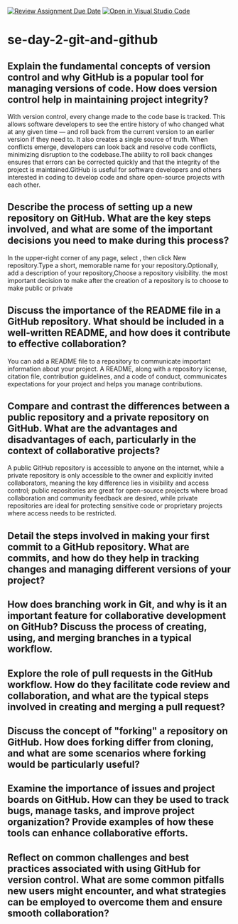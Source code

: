 [![Review Assignment Due Date](https://classroom.github.com/assets/deadline-readme-button-22041afd0340ce965d47ae6ef1cefeee28c7c493a6346c4f15d667ab976d596c.svg)](https://classroom.github.com/a/8wgCKhpZ)
[![Open in Visual Studio Code](https://classroom.github.com/assets/open-in-vscode-2e0aaae1b6195c2367325f4f02e2d04e9abb55f0b24a779b69b11b9e10269abc.svg)](https://classroom.github.com/online_ide?assignment_repo_id=18442542&assignment_repo_type=AssignmentRepo)
# se-day-2-git-and-github
## Explain the fundamental concepts of version control and why GitHub is a popular tool for managing versions of code. How does version control help in maintaining project integrity?

With version control, every change made to the code base is tracked. This allows software developers to see the entire history of who changed what at any given time — and roll back from the current version to an earlier version if they need to. It also creates a single source of truth. When conflicts emerge, developers can look back and resolve code conflicts, minimizing disruption to the codebase.The ability to roll back changes ensures that errors can be corrected quickly and that the integrity of the project is maintained.GitHub is useful for software developers and others interested in coding to develop code and share open-source projects with each other.

## Describe the process of setting up a new repository on GitHub. What are the key steps involved, and what are some of the important decisions you need to make during this process?
In the upper-right corner of any page, select , then click New repository.Type a short, memorable name for your repository.Optionally, add a description of your repository,Choose a repository visibility.
the most important decision to make after the creation of a repository is to choose to make public or private

## Discuss the importance of the README file in a GitHub repository. What should be included in a well-written README, and how does it contribute to effective collaboration?
You can add a README file to a repository to communicate important information about your project. A README, along with a repository license, citation file, contribution guidelines, and a code of conduct, communicates expectations for your project and helps you manage contributions.

## Compare and contrast the differences between a public repository and a private repository on GitHub. What are the advantages and disadvantages of each, particularly in the context of collaborative projects?
A public GitHub repository is accessible to anyone on the internet, while a private repository is only accessible to the owner and explicitly invited collaborators, meaning the key difference lies in visibility and access control; public repositories are great for open-source projects where broad collaboration and community feedback are desired, while private repositories are ideal for protecting sensitive code or proprietary projects where access needs to be restricted. 

## Detail the steps involved in making your first commit to a GitHub repository. What are commits, and how do they help in tracking changes and managing different versions of your project?

## How does branching work in Git, and why is it an important feature for collaborative development on GitHub? Discuss the process of creating, using, and merging branches in a typical workflow.

## Explore the role of pull requests in the GitHub workflow. How do they facilitate code review and collaboration, and what are the typical steps involved in creating and merging a pull request?

## Discuss the concept of "forking" a repository on GitHub. How does forking differ from cloning, and what are some scenarios where forking would be particularly useful?

## Examine the importance of issues and project boards on GitHub. How can they be used to track bugs, manage tasks, and improve project organization? Provide examples of how these tools can enhance collaborative efforts.

## Reflect on common challenges and best practices associated with using GitHub for version control. What are some common pitfalls new users might encounter, and what strategies can be employed to overcome them and ensure smooth collaboration?
